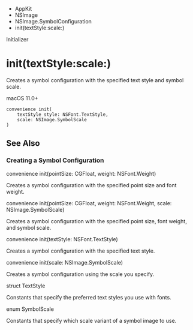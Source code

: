 

- AppKit
- NSImage
- NSImage.SymbolConfiguration
-  init(textStyle:scale:) 

Initializer

# init(textStyle:scale:)

Creates a symbol configuration with the specified text style and symbol scale.

macOS 11.0+

``` source
convenience init(
    textStyle style: NSFont.TextStyle,
    scale: NSImage.SymbolScale
)
```

## See Also

### Creating a Symbol Configuration

convenience init(pointSize: CGFloat, weight: NSFont.Weight)

Creates a symbol configuration with the specified point size and font weight.

convenience init(pointSize: CGFloat, weight: NSFont.Weight, scale: NSImage.SymbolScale)

Creates a symbol configuration with the specified point size, font weight, and symbol scale.

convenience init(textStyle: NSFont.TextStyle)

Creates a symbol configuration with the specified text style.

convenience init(scale: NSImage.SymbolScale)

Creates a symbol configuration using the scale you specify.

struct TextStyle

Constants that specify the preferred text styles you use with fonts.

enum SymbolScale

Constants that specify which scale variant of a symbol image to use.

